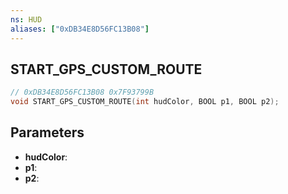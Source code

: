 ```yaml
---
ns: HUD
aliases: ["0xDB34E8D56FC13B08"]
---
```

## START_GPS_CUSTOM_ROUTE

```c
// 0xDB34E8D56FC13B08 0x7F93799B
void START_GPS_CUSTOM_ROUTE(int hudColor, BOOL p1, BOOL p2);
```


## Parameters
* **hudColor**: 
* **p1**: 
* **p2**: 

